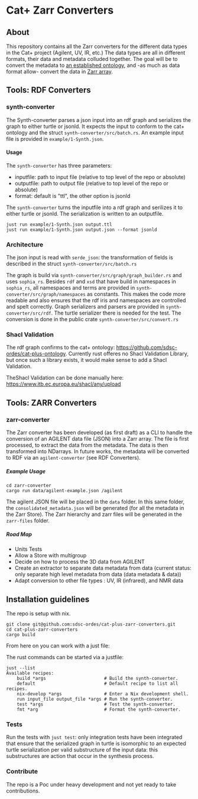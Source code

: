 # Cat+ Zarr Converters

## About

This repository contains all the Zarr converters for the different data types in the Cat+ project (Agilent, UV, IR, etc.)
The data types are all in different formats, their data and metadata colluded together. The goal will be to convert the metadata to [an established ontology](https://github.com/sdsc-ordes/cat-plus-ontology/tree/main), and -as much as data format allow- convert the data in [Zarr array](https://zarr.readthedocs.io/en/stable/index.html).

## Tools: RDF Converters

### synth-converter
The Synth-converter parses a json input into an rdf graph and serializes the graph to either turtle or jsonld.
It expects the input to conform to the cat+ ontology and the struct `synth-converter/src/batch.rs`. An example input file is provided in `example/1-Synth.json`.

#### Usage

The `synth-converter` has three parameters:

- inputfile: path to input file (relative to top level of the repo or absolute)
- outputfile: path to output file (relative to top level of the repo or absolute)
- format: default is "ttl", the other option is jsonld

The `synth-converter` turns the inputfile into a rdf graph and serilizes it to either turtle or jsonld. The serialization is written to an outputfile.

```
just run example/1-Synth.json output.ttl
just run example/1-Synth.json output.json --format jsonld
```

### Architecture

The json input is read with `serde_json`: the transformation of fields is described in the struct `synth-converter/src/batch.rs`

The graph is build via `synth-converter/src/graph/graph_builder.rs` and uses `sophia_rs`. Besides `rdf` and `xsd` that have build in namespaces in `sophia_rs`, all namespaces and terms are provided in `synth-converter/src/graph/namespaces` as constants. This makes the code more readable and also ensures that the rdf iris and namespaces are controlled and spelt correctly.
Graph serializers and parsers are provided in `synth-converter/src/rdf`. The turtle serializer there is needed for the test.
The conversion is done in the public crate `synth-converter/src/convert.rs`

### Shacl Validation

The rdf graph confirms to the cat+ ontology: https://github.com/sdsc-ordes/cat-plus-ontology. Currently rust offeres no Shacl Validation Library, but once such a library exists, it would make sense to add a Shacl Validation.

TheShacl Validation can be done manually here: https://www.itb.ec.europa.eu/shacl/any/upload

## Tools: ZARR Converters

### zarr-converter

The Zarr converter has been developed (as first draft) as a CLI to handle the conversion of an AGILENT data file (JSON) into a Zarr array. The file is first processed, to extract the data from the metadata. The data is then transformed into NDarrays. In future works, the metadata will be converted to RDF via an `agilent-converter` (see RDF Converters). 

##### Example Usage

```
cd zarr-converter
cargo run data/agilent-example.json /agilent
```
The agilent JSON file will be placed in the `data` folder. In this same folder, the `consolidated_metadata.json` will be generated (for all the metadata in the Zarr Store). The Zarr hierarchy and zarr files will be generated in the `zarr-files` folder.

##### Road Map 

- Units Tests
- Allow a Store with multigroup 
- Decide on how to process the 3D data from AGILENT
- Create an extractor to separate data metadata from data (current status: only separate high level metadata from data (data metadata & data))
- Adapt conversion to other file types : UV, IR (infrared), and NMR data

## Installation guidelines

The repo is setup with nix.

```
git clone git@github.com:sdsc-ordes/cat-plus-zarr-converters.git
cd cat-plus-zarr-converters
cargo build
```

From here on you can work with a just file:

The rust commands can be started via a justfile:

```
just --list
Available recipes:
    build *args                      # Build the synth-converter.
    default                          # Default recipe to list all recipes.
    nix-develop *args                # Enter a Nix development shell.
    run input_file output_file *args # Run the synth-converter.
    test *args                       # Test the synth-converter.
    fmt *arg                         # Format the synth-converter.
```

### Tests

Run the tests with `just test`: only integration tests have been integrated that ensure that the serialized graph in turtle is isomorphic to an expected turtle serialization per valid substructure of the input data: this substructures are action that occur in the synthesis process.

### Contribute

The repo is a Poc under heavy development and not yet ready to take contributions.
